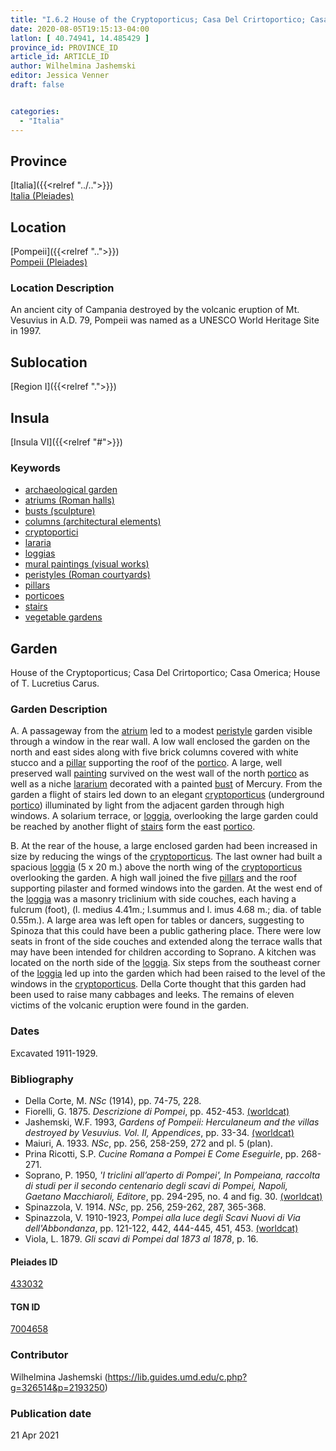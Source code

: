 ```yaml
---
title: "I.6.2 House of the Cryptoporticus; Casa Del Crirtoportico; Casa Omerica; House of T. Lucretius Carus"
date: 2020-08-05T19:15:13-04:00
latlon: [ 40.74941, 14.485429 ]
province_id: PROVINCE_ID
article_id: ARTICLE_ID
author: Wilhelmina Jashemski
editor: Jessica Venner
draft: false


categories:
  - "Italia"
---
```


## Province
[Italia]({{<relref "../..">}}) \
[Italia (Pleiades)](https://pleiades.stoa.org/places/1052)

## Location
[Pompeii]({{<relref "..">}}) \
[Pompeii (Pleiades)](https://pleiades.stoa.org/places/433032)


### Location Description
An ancient city of Campania destroyed by the volcanic eruption of Mt. Vesuvius in A.D. 79, Pompeii was named as a UNESCO World Heritage Site in 1997.

## Sublocation
[Region I]({{<relref ".">}})
## Insula
[Insula VI]({{<relref "#">}})

### Keywords
- [archaeological garden](#)
- [atriums (Roman halls)](http://vocab.getty.edu/page/aat/300004097)
- [busts (sculpture)](http://vocab.getty.edu/page/aat/300417950)
- [columns (architectural elements)](http://vocab.getty.edu/page/aat/300001571)
- [cryptoportici](http://vocab.getty.edu/page/aat/300004295)
- [lararia](http://vocab.getty.edu/page/aat/300400600)
- [loggias](http://vocab.getty.edu/page/aat/300004137)
- [mural paintings (visual works)](http://vocab.getty.edu/page/aat/300033644)
- [peristyles (Roman courtyards)](http://vocab.getty.edu/page/aat/300004029)
- [pillars](http://vocab.getty.edu/page/aat/300264605)
- [porticoes](http://vocab.getty.edu/page/aat/300004145)
- [stairs](http://vocab.getty.edu/page/aat/300003228)
- [vegetable gardens](http://vocab.getty.edu/page/aat/300008142)


## Garden
House of the Cryptoporticus; Casa Del Crirtoportico; Casa Omerica; House of T. Lucretius Carus.


### Garden Description

A. A passageway from the [atrium](http://vocab.getty.edu/page/aat/300004097) led to a modest [peristyle](http://vocab.getty.edu/page/aat/300004029) garden visible through a window in the rear wall. A low wall enclosed the garden on the north and east sides along with five brick columns covered with white stucco and a [pillar](http://vocab.getty.edu/page/aat/300264605) supporting the roof of the [portico](http://vocab.getty.edu/page/aat/300004145). A large, well preserved wall [painting](http://vocab.getty.edu/page/aat/300033644) survived on the west wall of the north [portico](http://vocab.getty.edu/page/aat/300004145) as well as a niche [lararium](http://vocab.getty.edu/page/aat/300400600) decorated with a painted [bust](http://vocab.getty.edu/page/aat/300417950) of Mercury. From the garden a flight of stairs led down to an elegant [cryptoporticus](http://vocab.getty.edu/page/aat/300004295) (underground [portico](http://vocab.getty.edu/page/aat/300004145)) illuminated by light from the adjacent garden through high windows. A solarium terrace, or [loggia](http://vocab.getty.edu/page/aat/300004137), overlooking the large garden could be reached by another flight of [stairs](http://vocab.getty.edu/page/aat/300003228) form the east [portico](http://vocab.getty.edu/page/aat/300004145).

B. At the rear of the house, a large enclosed garden had been increased in size by reducing the wings of the [cryptoporticus](http://vocab.getty.edu/page/aat/300004295). The last owner had built a spacious [loggia](http://vocab.getty.edu/page/aat/300004137) (5 x 20 m.) above the north wing of the [cryptoporticus](http://vocab.getty.edu/page/aat/300004295) overlooking the garden. A high wall joined the five [pillars](http://vocab.getty.edu/page/aat/300264605) and the roof supporting pilaster and formed windows into the garden. At the west end of the [loggia](http://vocab.getty.edu/page/aat/300004137) was a masonry triclinium with side couches, each having a fulcrum (foot), (l. medius 4.41m.; l.summus and l. imus 4.68 m.; dia. of table 0.55m.). A large area was left open for tables or dancers, suggesting to Spinoza that this could have been a public gathering place. There were low seats in front of the side couches and extended along the terrace walls that may have been intended for children according to Soprano. A kitchen was located on the north side of the [loggia](http://vocab.getty.edu/page/aat/300004137). Six steps from the southeast corner of the [loggia](http://vocab.getty.edu/page/aat/300004137) led up into the garden which had been raised to the level of the windows in the [cryptoporticus](http://vocab.getty.edu/page/aat/300004295). Della Corte thought that this garden had been used to raise many cabbages and leeks. The remains of eleven victims of the volcanic eruption were found in the garden.

<!--### Maps-->

<!--
OLD WAY (DO NOT USE)
![alt_text](../../images/image_name.ext)
*CAPTION*

NEW WAY ↓↓↓↓
{{< figure src="../../images/image_name.ext" alt="ALT_TEXT" title="CAPTION" >}}
-->
<!--
### Plans

{{< figure src="../../../images/Fig_1_Region_I.tif" alt="Fig. 1: Plan of Pompeii with Region I highlighted, plan in Jashemski, Gardens, p.21." title="Fig. 1: Plan of Pompeii with Region I highlighted, plan in Jashemski, Gardens, p.21 (Rights Statement)." >}}

{{< figure src="../../images/Region_I_insula_v.tif" alt="Fig. 2: Plan of Region I, insula v, plan in Jashemski, *Gardens*, plan 8, p. 33; Viola, *Scavi*, pl. 1; Niccolini, *Case*, vol. 3, “*Topografia*,” pl. 10." title="Fig. 2: Plan of Region I, insula v, plan in Jashemski, *Gardens*, plan 8, p. 33; Viola, *Scavi*, pl. 1; Niccolini, *Case*, vol. 3, “*Topografia*,” pl. 10 (Rights Statement)." >}}

<!--### Images-->


### Dates
Excavated 1911-1929.


### Bibliography
* Della Corte, M. *NSc* (1914), pp. 74-75, 228.  
* Fiorelli, G. 1875. *Descrizione di Pompei*, pp. 452-453. [(worldcat)](http://www.worldcat.org/oclc/908272023)  
* Jashemski, W.F. 1993, *Gardens of Pompeii: Herculaneum and the villas destroyed by Vesuvius. Vol. II, Appendices*, pp. 33-34. [(worldcat)](http://www.worldcat.org/oclc/921816405)
* Maiuri, A. 1933. *NSc*, pp. 256, 258-259, 272 and pl. 5 (plan).  
* Prina Ricotti, S.P. *Cucine Romana a Pompei E Come Eseguirle*, pp. 268-271.  
* Soprano, P. 1950, *'I triclini all’aperto di Pompei', In Pompeiana, raccolta di studi per il secondo centenario degli scavi di Pompei, Napoli, Gaetano Macchiaroli, Editore*, pp. 294-295, no. 4 and fig. 30. [(worldcat)](https://www.worldcat.org/title/pompeiana-raccolta-di-studi-per-il-secondo-centenario-degli-scavi-di-pompei/oclc/470355316&referer=brief_results)
* Spinazzola, V. 1914. *NSc*, pp. 256, 259-262, 287, 365-368.  
* Spinazzola, V. 1910-1923, *Pompei alla luce degli Scavi Nuovi di Via dell'Abbondanza*, pp. 121-122, 442, 444-445, 451, 453. [(worldcat)](http://www.worldcat.org/oclc/883858580)  
* Viola, L. 1879. *Gli scavi di Pompei dal 1873 al 1878*, p. 16.  

<!--#### Periodo ID-->

<!-- [PERIODO_ID](https://pleiades.stoa.org/places/PLEIADES_ID) -->

#### Pleiades ID

[433032](https://pleiades.stoa.org/places/433032)

#### TGN ID

[7004658](http://vocab.getty.edu/page/tgn/7004658)

### Contributor

Wilhelmina Jashemski (https://lib.guides.umd.edu/c.php?g=326514&p=2193250)

### Publication date


21 Apr 2021

<!--### Related articles-->

<!-- Links to other related articles. Leave blank for now -->
